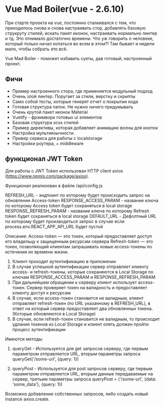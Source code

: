 # Vue Mad Boiler(vue - 2.6.10)

При старте проекта на vue, постоянно сталкивался с тем, что приходилось снова и снова настраивать стор, добавлять базовую струкруту стилей, искать пакет иконок, настраивать нормально линтер и тд. Это отнимало достаточно времени.
Что уж говорить о человеке, который только начал копаться во всем в этом?! Там бывает и недели мало, чтобы собрать это всё.

Vue Mad Boiler - поможет избавить суеты, дав готовый, настроенный проект.

## Фичи

* Пример настроенного стора, где применяется модульный подход
* Очень злой линтер. Поругает за стили, верстку и скрипты
* Само собой тесты, которые генерят отчет о покрытии кода
* Готовая структура папок. Не нужно ничего придумывать
* Очень крутой пакет иконок Material
* Vuetify - фрэимворк готовых ui элементов
* Базовая структура scss стилей
* Пример директивы, которая добавляет анимацию волны для кнопок
* Настройка мультиязычности.
* Привер сервиса для работы с localstorage
* Настройки роутера, + middleware

## функционал JWT Token 

Для работы с JWT Token использован HTTP client axios (https://www.npmjs.com/package/axios).

Функционал реализован в файле /api/config.js

REFRESH_URL - эндпоинт по которому будет происходить запрос на обновление Access-token
RESPONSE_ACCESS_PARAM - название ключа по которому Access token будет сохраняться в local storage
RESPONSE_REFRESH_PARAM - название ключа по которому Refresh token будет сохраняться в local storage
DEFAULT_URL - Дефолтный URL по которому будет производиться запрос в случае если process.env.REACT_APP_API_URL будет пустой

Описание:
Access-token — это токен, который предоставляет доступ его владельцу к защищенным ресурсам сервера
Refresh-token — это токен, позволяющий клиентам запрашивать новые access-токены по истечении их времени жизни.

1. Клиент проходит аутентификацию в приложении
2. В случае успешной аутентификации сервер отправляет клиенту access- и refresh-токены, которые сохраняются в Local Storage по ключам RESPONSE_ACCESS_PARAM и RESPONSE_REFRESH_PARAM
3. При дальнейшем обращении к серверу клиент использует access-токен. Сервер проверяет токен на валидность и предоставляет клиенту доступ к ресурсам
4. В случае, если access-токен становится не валидным, клиент отправляет refresh-токен (по URL указанному в REFRESH_URL), в ответ на который сервер предоставляет два обновленных токена. (Которые обновляются в Local Storage)
5. В случае, если refresh-токен становится не валидным, то происходит удлания токенов из Local Storage и клиент опять должен пройти процесс аутентификации


Имеются методы:
1. queryGet - Используется для get запросов серверу, где первым параметром отправляется URL, вторым параметры запроса
queryGet('/some-url', {query: 1})

2. queryPost - Используется для post запросов серверу, где первым параметром отправляется URL, вторым данные передаваемые на сервер, третьим параметры запроса
queryPost = ('/some-url', {data: 'some_data'}, {query: 1})

Возможно добавление собственных запросов, либо создать новый instance axios.create.
